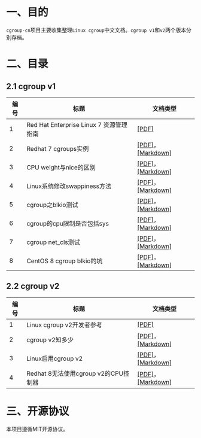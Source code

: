 # 一、目的
`cgroup-cn`项目主要收集整理`Linux cgroup`中文文档。`cgroup v1`和`v2`两个版本分别存档。

# 二、目录

## 2.1 cgroup v1

| 编号 | 标题                                    | 文档类型                                                     |
| ---- | --------------------------------------- | ------------------------------------------------------------ |
| 1    | Red Hat Enterprise Linux 7 资源管理指南 | [[PDF]](cgroup-v1/Red_Hat_Enterprise_Linux_7_资源管理指南_中文.pdf) |
| 2    | Redhat 7 cgroups实例                    | [[PDF]](cgroup-v1/Redhat_7_cgroups实例.pdf)，[[Markdown]](cgroup-v1/Redhat_7_cgroups实例.md) |
| 3    | CPU weight与nice的区别                  | [[PDF]](cgroup-v1/CPU%20weight与nice的区别.pdf)，[[Markdown]](cgroup-v1/CPU%20weight与nice的区别.md) |
| 4    | Linux系统修改swappiness方法             | [[PDF]](cgroup-v1/Linux系统修改swappiness方法.pdf)，[[Markdown]](cgroup-v1/Linux系统修改swappiness方法.md) |
| 5    | cgroup之blkio测试                       | [[PDF]](cgroup之blkio测试.pdf)，[[Markdown]](cgroup-v1/cgroup之blkio测试.md) |
| 6    | cgroup的cpu限制是否包括sys              | [[PDF]](cgroup-v1/cgroup的cpu限制是否包括sys.pdf)，[[Markdown]](cgroup-v1/cgroup的cpu限制是否包括sys.md) |
| 7    | cgroup net_cls测试                      | [[PDF]](cgroup-v1/cgroup%20net_cls测试.pdf)，[[Markdown]](cgroup-v1/cgroup%20net_cls测试.md) |
| 8    | CentOS 8 cgroup blkio的坑               | [[PDF]](cgroup-v1/CentOS%208%20cgroup%20blkio的坑.pdf)，[[Markdown]](cgroup-v1/CentOS%208%20cgroup%20blkio的坑.md) |

## 2.2 cgroup v2

| 编号 | 标题                      | 文档类型                                                     |
| ---- | ------------------------- | ------------------------------------------------------------ |
| 1    | Linux cgroup v2开发者参考 | [[PDF]](cgroup-v2/Linux%20cgroup%20v2开发者参考.pdf) |
| 2    | cgroup v2知多少           | [[PDF]](cgroup-v2/cgroup%20v2知多少.pdf)，[[Markdown]](cgroup-v2/cgroup%20v2知多少.md) |
| 3    | Linux启用cgroup v2        | [[PDF]](cgroup-v2/Linux启用cgroup%20v2.pdf)，[[Markdown]](cgroup-v2/Linux启用cgroup%20v2.md) |
| 4    | Redhat 8无法使用cgroup v2的CPU控制器    | [[PDF]](cgroup-v2/Redhat%208无法使用cgroup%20v2的CPU控制器.pdf)，[[Markdown]](cgroup-v2/Redhat%208无法使用cgroup%20v2的CPU控制器.md) |

# 三、开源协议

本项目遵循MIT开源协议。
